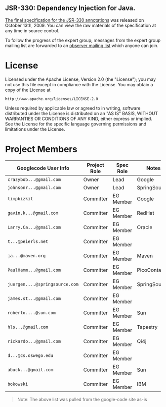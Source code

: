 JSR-330: Dependency Injection for Java.
------

[The final specification for the JSR-330 annotations][spec] was released on
October 13th, 2009. You can view the raw materials of the specification
at any time in source control.

To follow the progress of the expert group, messages from the expert group
mailing list are forwarded to an [observer mailing list] which anyone can
join.

# License

Licensed under the Apache License, Version 2.0 (the "License");
you may not use this file except in compliance with the License.
You may obtain a copy of the License at

    http://www.apache.org/licenses/LICENSE-2.0

Unless required by applicable law or agreed to in writing, software
distributed under the License is distributed on an "AS IS" BASIS,
WITHOUT WARRANTIES OR CONDITIONS OF ANY KIND, either express or implied.
See the License for the specific language governing permissions and
limitations under the License.

# Project Members

| Googlecode User Info           | Project Role | Spec Role | Notes           | 
| ------------------------------ | ------------ | --------- | --------------- |
| `crazybob...@gmail.com`        | Owner        | Lead      | Google          |
| `johnsonr...@gmail.com`        | Owner        | Lead      | SpringSource    |
| `limpbizkit`                   | Committer    | EG Member | Google          |
| `gavin.k...@gmail.com`         | Committer    | EG Member | RedHat          |
| `Larry.Ca...@gmail.com`        | Committer    | EG Member | Oracle          |
| `t...@peierls.net`             | Committer    | EG Member |                 |
| `ja...@maven.org`              | Committer    | EG Member | Maven           |
| `PaulHamm...@gmail.com`        | Committer    | EG Member | PicoContainer   |
| `juergen....@springsource.com` | Committer    | EG Member | SpringSource    |
| `james.st...@gmail.com`        | Committer    | EG Member |                 |
| `roberto....@sun.com`          | Committer    | EG Member | Sun             |
| `hls...@gmail.com`             | Committer    | EG Member | Tapestry        |
| `rickardo...@gmail.com`        | Committer    | EG Member | Qi4j            |
| `d...@cs.oswego.edu`           | Committer    | EG Member |                 |
| `abuck...@gmail.com`           | Committer    | EG Member | Sun             |
| `bokowski`                     | Committer    | EG Member | IBM             |

> Note: The above list was pulled from the google-code site as-is

[spec]: http://atinject.googlecode.com/svn/trunk/javadoc/javax/inject/package-summary.html
[observer mailing list]: http://groups.google.com/group/atinject-observer
